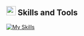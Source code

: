 ## <img src="https://media2.giphy.com/media/QssGEmpkyEOhBCb7e1/giphy.gif?cid=ecf05e47a0n3gi1bfqntqmob8g9aid1oyj2wr3ds3mg700bl&rid=giphy.gif" width ="25"><b> Skills and Tools</b>

[![My Skills](https://skillicons.dev/icons?i=js,ts,html,css,python,java,svelte,tailwind,react,nodejs,mysql,git)](https://skillicons.dev)

